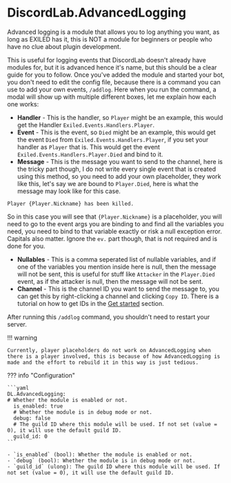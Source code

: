 # DiscordLab.AdvancedLogging

Advanced logging is a module that allows you to log anything you want, as long as EXILED has it, this is NOT a module for beginners or people who have no clue about plugin development.

This is useful for logging events that DiscordLab doesn't already have modules for, but it is advanced hence it's name, but this should be a clear guide for you to follow. 
Once you've added the module and started your bot, you don't need to edit the config file, because there is a command you can use to add your own events, `/addlog`. 
Here when you run the command, a modal will show up with multiple different boxes, let me explain how each one works:

- **Handler** - This is the handler, so `Player` might be an example, this would get the Handler `Exiled.Events.Handlers.Player`.
- **Event** - This is the event, so `Died` might be an example, this would get the event `Died` from `Exiled.Events.Handlers.Player`, 
if you set your handler as `Player` that is. This would get the event `Exiled.Events.Handlers.Player.Died` and bind to it.
- **Message** - This is the message you want to send to the channel, here is the tricky part though, I do not write every single event that
is created using this method, so you need to add your own placeholder, they work like this, let's say we are bound to `Player.Died`,
here is what the message may look like for this case.
```
Player {Player.Nickname} has been killed.
```
So in this case you will see that `{Player.Nickname}` is a placeholder, you will need to go to the event args you are binding to
and find all the variables you need, you need to bind to that variable exactly or risk a null exception error. Capitals also matter.
Ignore the `ev.` part though, that is not required and is done for you.
- **Nullables** - This is a comma seperated list of nullable variables, and if one of the variables you mention inside here is null,
then the message will not be sent, this is useful for stuff like `Attacker` in the `Player.Died` event, as if the attacker is null,
then the message will not be sent.
- **Channel** - This is the channel ID you want to send the message to, you can get this by right-clicking a channel and clicking 
`Copy ID`. There is a tutorial on how to get IDs in the [Get started](/getting-started/installation) section.

After running this `/addlog` command, you shouldn't need to restart your server.

!!! warning
    
    Currently, player placeholders do not work on AdvancedLogging when there is a player involved, this is because of how AdvancedLogging is made and the effort to rebuild it in this way is just tedious.

??? info "Configuration"

    ```yaml
    DL.AdvancedLogging:
    # Whether the module is enabled or not.
      is_enabled: true
      # Whether the module is in debug mode or not.
      debug: false
      # The guild ID where this module will be used. If not set (value = 0), it will use the default guild ID.
      guild_id: 0
    ```

    - `is_enabled` (bool): Whether the module is enabled or not.
    - `debug` (bool): Whether the module is in debug mode or not.
    - `guild_id` (ulong): The guild ID where this module will be used. If not set (value = 0), it will use the default guild ID.